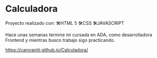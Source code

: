 # Calculadora

Proyecto realizado con: 
🛠HTML 5
🛠CSS
🛠JAVASCRIPT

Hace unas semanas termine mi cursada en ADA, como desarrolladora Frontend y mientras busco trabajo sigo practicando.

https://caroraniti.github.io/Calculadora/
